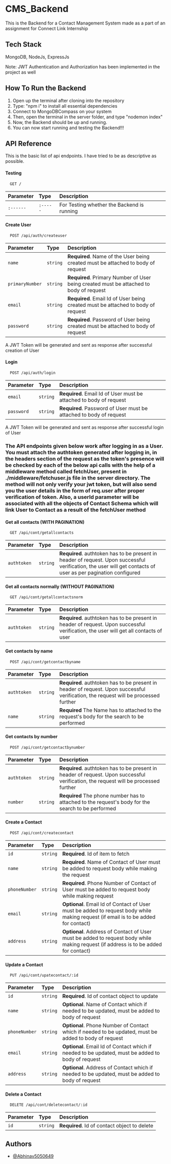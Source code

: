 
# CMS_Backend

This is the Backend for a Contact Management System made as a part of an assignment for Connect Link Internship


## Tech Stack

MongoDB, NodeJs, ExpressJs

Note: JWT Authentication and Authorization has been implemented in the project as well


## How To Run the Backend

1) Open up the terminal after cloning into the repository
2) Type: "npm i" to install all essential dependencies
3) Connect to MongoDBCompass on your system
4) Then, open the terminal in the server folder,
and type "nodemon index"
5) Now, the Backend should be up and running. 
6) You can now start running and testing the Backend!!! 


## API Reference

This is the basic list of api endpoints. I have tried to be as descriptive as possible. 

#### Testing

```http
  GET /
```

| Parameter | Type     | Description                |
| :-------- | :------- | :------------------------- |
| `:------` | `:-----` | For Testing whether the Backend is running |


#### Create User

```http
  POST /api/auth/createuser
```

| Parameter | Type     | Description                       |
| :-------- | :------- | :-------------------------------- |
| `name`      | `string` | **Required**. Name of the User being created must be attached to body of request |
| `primaryNumber`      | `string` | **Required**. Primary Number of User being created must be attached to body of request |
| `email`      | `string` | **Required**.  Email Id of User being created must be attached to body of request |
| `password`      | `string` | **Required**. Password of User being created must be attached to body of request |

A JWT Token will be generated and sent as response after successful creation of User


#### Login

```http
  POST /api/auth/login
```

| Parameter | Type     | Description                       |
| :-------- | :------- | :-------------------------------- |
| `email`      | `string` | **Required**.  Email Id of User must be attached to body of request |
| `password`      | `string` | **Required**. Password of User must be attached to body of request |

A JWT Token will be generated and sent as response after successful login of User


### The API endpoints given below work after logging in as a User. You must attach the authtoken generated after logging in, in the headers section of the request as the token's presence will be checked by each of the below api calls with the help of a middleware method called fetchUser, present in ./middleware/fetchuser.js file in the server directory. The method will not only verify your jwt token, but will also send you the user details in the form of req.user after proper verification of token. Also, a userId parameter will be associated with all the objects of Contact Schema which will link User to Contact as a result of the fetchUser method


#### Get all contacts (WITH PAGINATION)

```http
  GET /api/cont/getallcontacts
```

| Parameter  | Type     | Description                       |
| :--------- | :------- | :-------------------------------- |
| `authtoken`| `string` | **Required**. authtoken has to be present in header of request. Upon successful verification, the user will get contacts of user as per pagination configured |


#### Get all contacts normally (WITHOUT PAGINATION)

```http
  GET /api/cont/getallcontactsnorm
```

| Parameter  | Type     | Description                       |
| :--------  | :------- | :-------------------------------- |
| `authtoken`| `string` | **Required**. authtoken has to be present in header of request. Upon successful verification, the user will get all contacts of user |


#### Get contacts by name

```http
  POST /api/cont/getcontactbyname
```

| Parameter  | Type     | Description                       |
| :--------  | :------- | :-------------------------------- |
| `authtoken`| `string` | **Required**. authtoken has to be present in header of request. Upon successful verification, the request will be processed further |
| `name`     | `string` | **Required** The Name has to attached to the request's body for the search to be performed |


#### Get contacts by number

```http
  POST /api/cont/getcontactbynumber
```

| Parameter  | Type     | Description                       |
| :--------  | :------- | :-------------------------------- |
| `authtoken`| `string` | **Required**. authtoken has to be present in header of request. Upon successful verification, the request will be processed further |
| `number`     | `string` | **Required** The phone number has to attached to the request's body for the search to be performed |


#### Create a Contact

```http
  POST /api/cont/createcontact
```

| Parameter | Type     | Description                       |
| :-------- | :------- | :-------------------------------- |
| `id`      | `string` | **Required**. Id of item to fetch |
| `name`    | `string` | **Required**. Name of Contact of User must be added to request body while making the request |
| `phoneNumber` | `string` | **Required**. Phone Number of Contact of User must be added to request body while making request |
| `email`   | `string` | **Optional**. Email Id of Contact of User must be added to request body while making request (if email is to be added for contact) |
| `address`   | `string` | **Optional**. Address of Contact of User must be added to request body while making request (if address is to be added for contact) |


#### Update a Contact

```http
  PUT /api/cont/upatecontact/:id
```

| Parameter | Type     | Description                       |
| :-------- | :------- | :-------------------------------- |
| `id`      | `string` | **Required**. Id of contact object to update |
| `name`    | `string` | **Optional**. Name of Contact which if needed to be updated, must be added to body of request |
| `phoneNumber` | `string` | **Optional**. Phone Number of Contact which if needed to be updated, must be added to body of request |
| `email` | `string` | **Optional**. Email Id of Contact which if needed to be updated, must be added to body of request |
| `address` | `string` | **Optional**. Address of Contact which if needed to be updated, must be added to body of request |


#### Delete a Contact

```http
  DELETE /api/cont/deletecontact/:id
```

| Parameter | Type     | Description                       |
| :-------- | :------- | :-------------------------------- |
| `id`      | `string` | **Required**. Id of contact object to delete |


## Authors

- [@Abhinav5050649](https://www.github.com/Abhinav5050649)
